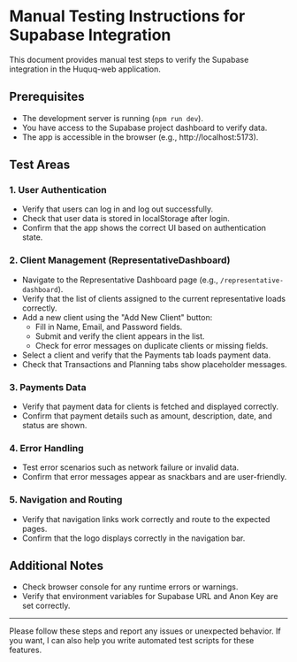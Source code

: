 # Manual Testing Instructions for Supabase Integration

This document provides manual test steps to verify the Supabase integration in the Huquq-web application.

## Prerequisites
- The development server is running (`npm run dev`).
- You have access to the Supabase project dashboard to verify data.
- The app is accessible in the browser (e.g., http://localhost:5173).

## Test Areas

### 1. User Authentication
- Verify that users can log in and log out successfully.
- Check that user data is stored in localStorage after login.
- Confirm that the app shows the correct UI based on authentication state.

### 2. Client Management (RepresentativeDashboard)
- Navigate to the Representative Dashboard page (e.g., `/representative-dashboard`).
- Verify that the list of clients assigned to the current representative loads correctly.
- Add a new client using the "Add New Client" button:
  - Fill in Name, Email, and Password fields.
  - Submit and verify the client appears in the list.
  - Check for error messages on duplicate clients or missing fields.
- Select a client and verify that the Payments tab loads payment data.
- Check that Transactions and Planning tabs show placeholder messages.

### 3. Payments Data
- Verify that payment data for clients is fetched and displayed correctly.
- Confirm that payment details such as amount, description, date, and status are shown.

### 4. Error Handling
- Test error scenarios such as network failure or invalid data.
- Confirm that error messages appear as snackbars and are user-friendly.

### 5. Navigation and Routing
- Verify that navigation links work correctly and route to the expected pages.
- Confirm that the logo displays correctly in the navigation bar.

## Additional Notes
- Check browser console for any runtime errors or warnings.
- Verify that environment variables for Supabase URL and Anon Key are set correctly.

---

Please follow these steps and report any issues or unexpected behavior. If you want, I can also help you write automated test scripts for these features.
